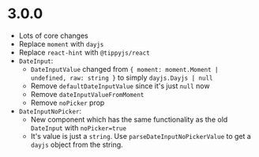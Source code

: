 ﻿# 3.0.0

- Lots of core changes
- Replace `moment` with `dayjs`  
- Replace `react-hint` with `@tippyjs/react`
- `DateInput`:
    - `DateInputValue` changed from `{ moment: moment.Moment | undefined, raw: string }` to simply `dayjs.Dayjs | null`
    - Remove `defaultDateInputValue` since it's just `null` now
    - Remove `dateInputValueFromMoment`
    - Remove `noPicker` prop
- `DateInputNoPicker`: 
    - New component which has the same functionality as the old `DateInput` with `noPicker=true`
    - It's value is just a `string`. Use `parseDateInputNoPickerValue` to get a `dayjs` object from the string.